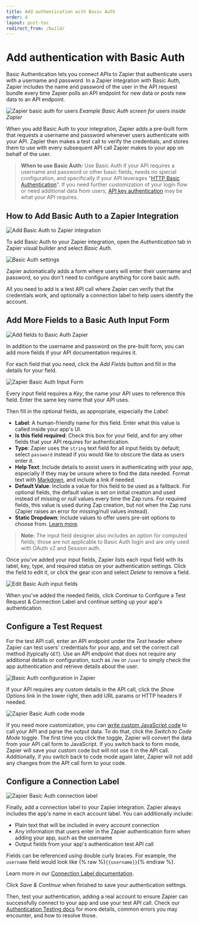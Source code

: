```yaml
---
title: Add authentication with Basic Auth
order: 4
layout: post-toc
redirect_from: /build/
---
```


# Add authentication with Basic Auth

Basic Authentication lets you connect APIs to Zapier that authenticate users with a username and password. In a Zapier integration with Basic Auth, Zapier includes the name and password of the user in the API request bundle every time Zapier polls an API endpoint for new data or posts new data to an API endpoint.

![Zapier basic auth for users](https://cdn.zapier.com/storage/photos/8987788036a5a70072c9e75c4911ff6a.png)
_Example Basic Auth screen for users inside Zapier_

When you add Basic Auth to your integration, Zapier adds a pre-built form that requests a username and password whenever users authenticate with your API. Zapier then makes a test call to verify the credentials, and stores them to use with every subsequent API call Zapier makes to your app on behalf of the user. 

> **When to use Basic Auth:** Use Basic Auth if your API requires a username and password or other basic fields, needs no special configuration, and specifically if your API leverages "[HTTP Basic Authentication](https://en.wikipedia.org/wiki/Basic_access_authentication)". If you need further customization of your login flow or need additional data from users, [API key authentication](https://platform.zapier.com/docs/apikey) may be what your API requires.

<a id="add"></a>
## How to Add Basic Auth to a Zapier Integration

![Add Basic Auth to Zapier integration](https://cdn.zappy.app/a8f5698b7c1fd2556eb6b6dc0a983155.png)

To add Basic Auth to your Zapier integration, open the _Authentication_ tab in Zapier visual builder and select _Basic Auth_.

![Basic Auth settings](https://cdn.zappy.app/84f49570f1a21f2304d1f6dbcc9bbfc9.png)

Zapier automatically adds a form where users will enter their username and password, so you don't need to configure anything for core basic auth. 

All you need to add is a test API call where Zapier can verify that the credentials work, and optionally a connection label to help users identify the account.

<a id="form"></a>

## Add More Fields to a Basic Auth Input Form

![Add fields to Basic Auth Zapier](https://cdn.zappy.app/c17e6838cf27ed5704f561c75625864f.png)

In addition to the username and password on the pre-built form, you can add more fields if your API documentation requires it.

For each field that you need, click the _Add Fields_ button and fill in the details for your field.

![Zapier Basic Auth Input Form](https://cdn.zappy.app/f4346b3456ea0080862db2eae7108050.png)

Every input field requires a _Key_, the name your API uses to reference this field. Enter the same key name that your API uses.

Then fill in the optional fields, as appropriate, especially the _Label_:

- **Label**: A human-friendly name for this field. Enter what this value is called inside your app's UI.
- **Is this field required**: Check this box for your field, and for any other fields that your API requires for authentication.
- **Type**: Zapier uses the `string` text field for all input fields by default; select `password` instead if you would like to obscure the data as users enter it.
- **Help Text**: Include details to assist users in authenticating with your app, especially if they may be unsure where to find the data needed. Format text with [Markdown](https://zapier.com/blog/beginner-ultimate-guide-markdown/), and include a link if needed.
- **Default Value**: Include a value for this field to be used as a fallback. For optional fields, the default value is set on initial creation and used instead of missing or null values every time the Zap runs. For required fields, this value is used during Zap creation, but not when the Zap runs (Zapier raises an error for missing/null values instead).
- **Static Dropdown**: Include values to offer users pre-set options to choose from. [Learn more](https://platform.zapier.com/docs/input-designer#dropdown).

> **Note:** The input field designer also includes an option for computed fields; those are not applicable to Basic Auth login and are only used with OAuth v2 and Session auth.

Once you've added your input fields, Zapier lists each input field with its label, key, type, and required status on your authentication settings. Click the field to edit it, or click the gear icon and select _Delete_ to remove a field.

![Edit Basic Auth input fields](https://cdn.zappy.app/a207e9be179e401dadfa9d5422e4df5c.png)

When you've added the needed fields, click _Continue_ to Configure a Test Request & Connection Label and continue setting up your app's authentication.

<a id="test_request"></a>
## Configure a Test Request

For the test API call, enter an API endpoint under the _Test_ header where Zapier can test users' credentials for your app, and set the correct call method (typically `GET`). Use an API endpoint that does not require any additional details or configuration, such as `/me` or `/user` to simply check the app authentication and retrieve details about the user.

![Basic Auth configuration in Zapier](https://cdn.zappy.app/a910a8114e18b545a93bf1e2e735e5a1.png)

If your API requires any custom details in the API call, click the _Show Options_ link in the lower right, then add URL params or HTTP headers if needed.

![Zapier Basic Auth code mode](https://cdn.zappy.app/6ec17f1acd3def0addad6dfc9167acec.png)

If you need more customization, you can [write custom JavaScript code](https://platform.zapier.com/build/code-mode) to call your API and parse the output data. To do that, click the _Switch to Code Mode_ toggle. The first time you click the toggle, Zapier will convert the data from your API call form to JavaScript. If you switch back to form mode, Zapier will save your custom code but will not use it in the API call. Additionally, if you switch back to code mode again later, Zapier will not add any changes from the API call form to your code.

<a id="label"></a>
## Configure a Connection Label

![Zapier Basic Auth connection label](https://cdn.zappy.app/59307becaf617dca08115fa55477dffb.png)

Finally, add a connection label to your Zapier integration. Zapier always includes the app's name in each account label. You can additionally include:

- Plain text that will be included in every account connection
- Any information that users enter in the Zapier authentication form when adding your app, such as the username
- Output fields from your app's authentication test API call

Fields can be referenced using double curly braces. For example, the `username` field would look like {% raw %}`{{username}}`{% endraw %}. 

Learn more in our [Connection Label documentation](https://platform.zapier.com/docs/auth#label).

Click _Save & Continue_ when finished to save your authentication settings.

Then, test your authentication, adding a real account to ensure Zapier can successfully connect to your app and use your test API call. Check our [Authentication Testing docs](https://platform.zapier.com/docs/auth#test) for more details, common errors you may encounter, and how to resolve those.
